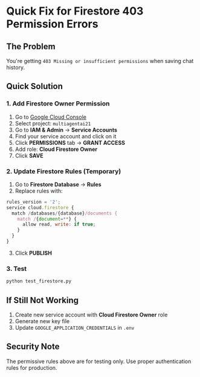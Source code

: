 # Quick Fix for Firestore 403 Permission Errors

## The Problem
You're getting `403 Missing or insufficient permissions` when saving chat history.

## Quick Solution

### 1. Add Firestore Owner Permission
1. Go to [Google Cloud Console](https://console.cloud.google.com/)
2. Select project: `multiagentai21`
3. Go to **IAM & Admin** → **Service Accounts**
4. Find your service account and click on it
5. Click **PERMISSIONS** tab → **GRANT ACCESS**
6. Add role: **Cloud Firestore Owner**
7. Click **SAVE**

### 2. Update Firestore Rules (Temporary)
1. Go to **Firestore Database** → **Rules**
2. Replace rules with:
```javascript
rules_version = '2';
service cloud.firestore {
  match /databases/{database}/documents {
    match /{document=**} {
      allow read, write: if true;
    }
  }
}
```
3. Click **PUBLISH**

### 3. Test
```bash
python test_firestore.py
```

## If Still Not Working
1. Create new service account with **Cloud Firestore Owner** role
2. Generate new key file
3. Update `GOOGLE_APPLICATION_CREDENTIALS` in `.env`

## Security Note
The permissive rules above are for testing only. Use proper authentication rules for production. 